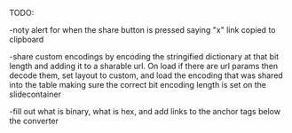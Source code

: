 TODO:

-noty alert for when the share button is pressed saying "x" link copied to clipboard

-share custom encodings by encoding the stringified dictionary at that bit length
and adding it to a sharable url. On load if there are url params then decode them,
set layout to custom, and load the encoding that was shared into the table making
sure the correct bit encoding length is set on the slidecontainer

-fill out what is binary, what is hex, and add links to the anchor tags below the
converter

